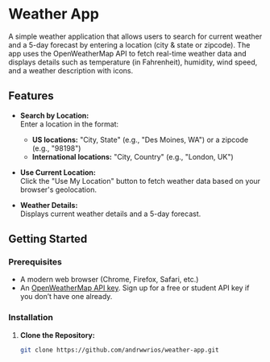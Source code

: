 # Weather App

A simple weather application that allows users to search for current weather and a 5-day forecast by entering a location (city & state or zipcode). The app uses the OpenWeatherMap API to fetch real-time weather data and displays details such as temperature (in Fahrenheit), humidity, wind speed, and a weather description with icons.

## Features

- **Search by Location:**  
  Enter a location in the format:
  - **US locations:** "City, State" (e.g., "Des Moines, WA") or a zipcode (e.g., "98198")
  - **International locations:** "City, Country" (e.g., "London, UK")
  
- **Use Current Location:**  
  Click the "Use My Location" button to fetch weather data based on your browser's geolocation.

- **Weather Details:**  
  Displays current weather details and a 5-day forecast.

## Getting Started

### Prerequisites

- A modern web browser (Chrome, Firefox, Safari, etc.)
- An [OpenWeatherMap API key](https://openweathermap.org/api). Sign up for a free or student API key if you don’t have one already.

### Installation

1. **Clone the Repository:**

   ```bash
   git clone https://github.com/andrwwrios/weather-app.git
